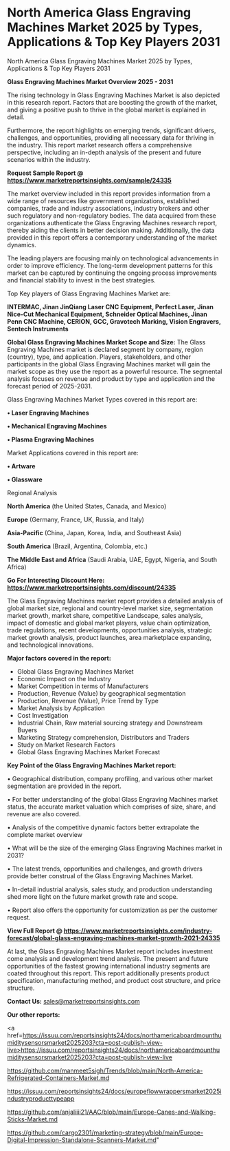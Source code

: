 # North America Glass Engraving Machines Market 2025 by Types, Applications & Top Key Players 2031
North America Glass Engraving Machines Market 2025 by Types, Applications & Top Key Players 2031

<Strong> Glass Engraving Machines Market Overview 2025 - 2031</strong>

The rising technology in Glass Engraving Machines Market is also depicted in this research report. Factors that are boosting the growth of the market, and giving a positive push to thrive in the global market is explained in detail.

Furthermore, the report highlights on emerging trends, significant drivers, challenges, and opportunities, providing all necessary data for thriving in the industry. This report market research offers a comprehensive perspective, including an in-depth analysis of the present and future scenarios within the industry.

<strong>Request Sample Report @ <a href=https://www.marketreportsinsights.com/sample/24335>https://www.marketreportsinsights.com/sample/24335</a></strong>

The market overview included in this report provides information from a wide range of resources like government organizations, established companies, trade and industry associations, industry brokers and other such regulatory and non-regulatory bodies. The data acquired from these organizations authenticate the Glass Engraving Machines research report, thereby aiding the clients in better decision making. Additionally, the data provided in this report offers a contemporary understanding of the market dynamics.

The leading players are focusing mainly on technological advancements in order to improve efficiency. The long-term development patterns for this market can be captured by continuing the ongoing process improvements and financial stability to invest in the best strategies.

Top Key players of Glass Engraving Machines Market are:

<strong>INTERMAC, Jinan JinQiang Laser CNC Equipment, Perfect Laser, Jinan Nice-Cut Mechanical Equipment, Schneider Optical Machines, Jinan Penn CNC Machine, CERION, GCC, Gravotech Marking, Vision Engravers, Sentech Instruments</strong>

<strong><b>Global Glass Engraving Machines Market Scope and Size:</b></strong>
The Glass Engraving Machines market is declared segment by company, region (country), type, and application. Players, stakeholders, and other participants in the global Glass Engraving Machines market will gain the market scope as they use the report as a powerful resource. The segmental analysis focuses on revenue and product by type and application and the forecast period of 2025-2031.

Glass Engraving Machines Market Types covered in this report are:

<strong>• Laser Engraving Machines

• Mechanical Engraving Machines

• Plasma Engraving Machines</strong>

Market Applications covered in this report are:

<strong>• Artware

• Glassware</strong> 

Regional Analysis

<strong>North America</strong> (the United States, Canada, and Mexico)

<strong>Europe</strong> (Germany, France, UK, Russia, and Italy)

<strong>Asia-Pacific</strong> (China, Japan, Korea, India, and Southeast Asia)

<strong>South America</strong> (Brazil, Argentina, Colombia, etc.)

<strong>The Middle East and Africa</strong> (Saudi Arabia, UAE, Egypt, Nigeria, and South Africa)

<strong>Go For Interesting Discount Here: <a href=https://www.marketreportsinsights.com/discount/24335>https://www.marketreportsinsights.com/discount/24335</a></strong>

The Glass Engraving Machines market report provides a detailed analysis of global market size, regional and country-level market size, segmentation market growth, market share, competitive Landscape, sales analysis, impact of domestic and global market players, value chain optimization, trade regulations, recent developments, opportunities analysis, strategic market growth analysis, product launches, area marketplace expanding, and technological innovations.

<strong><b>Major factors covered in the report:</b></strong>
<ul>
  <li>Global Glass Engraving Machines Market </li>
  <li>Economic Impact on the Industry</li>
  <li>Market Competition in terms of Manufacturers</li>
  <li>Production, Revenue (Value) by geographical segmentation</li>
  <li>Production, Revenue (Value), Price Trend by Type</li>
  <li>Market Analysis by Application</li>
  <li>Cost Investigation</li>
  <li>Industrial Chain, Raw material sourcing strategy and Downstream Buyers</li>
  <li>Marketing Strategy comprehension, Distributors and Traders</li>
  <li>Study on Market Research Factors</li>
  <li>Global Glass Engraving Machines Market Forecast</li>
</ul>

<strong><b>Key Point of the Glass Engraving Machines Market report:</b></strong>

• Geographical distribution, company profiling, and various other market segmentation are provided in the report.

• For better understanding of the global Glass Engraving Machines market status, the accurate market valuation which comprises of size, share, and revenue are also covered.

• Analysis of the competitive dynamic factors better extrapolate the complete market overview

• What will be the size of the emerging Glass Engraving Machines market in 2031?

• The latest trends, opportunities and challenges, and growth drivers provide better construal of the Glass Engraving Machines Market.

• In-detail industrial analysis, sales study, and production understanding shed more light on the future market growth rate and scope.

• Report also offers the opportunity for customization as per the customer request.

<strong><b>View Full Report @ <a href=https://www.marketreportsinsights.com/industry-forecast/global-glass-engraving-machines-market-growth-2021-24335>https://www.marketreportsinsights.com/industry-forecast/global-glass-engraving-machines-market-growth-2021-24335</a></b></strong>


At last, the Glass Engraving Machines Market report includes investment come analysis and development trend analysis. The present and future opportunities of the fastest growing international industry segments are coated throughout this report. This report additionally presents product specification, manufacturing method, and product cost structure, and price structure.

<strong>Contact Us:</strong>
sales@marketreportsinsights.com

<strong>Our other reports:</strong>

<a href=https://issuu.com/reportsinsights24/docs/northamericaboardmounthumiditysensorsmarket2025203?cta=post-publish-view-live>https://issuu.com/reportsinsights24/docs/northamericaboardmounthumiditysensorsmarket2025203?cta=post-publish-view-live</a>

<a href=https://github.com/manmeet5sigh/Trends/blob/main/North-America-Refrigerated-Containers-Market.md>https://github.com/manmeet5sigh/Trends/blob/main/North-America-Refrigerated-Containers-Market.md</a>

<a href=https://issuu.com/reportsinsights24/docs/europeflowwrappersmarket2025industryproducttypeapp>https://issuu.com/reportsinsights24/docs/europeflowwrappersmarket2025industryproducttypeapp</a>

<a href=https://github.com/anjaliiii21/AAC/blob/main/Europe-Canes-and-Walking-Sticks-Market.md>https://github.com/anjaliiii21/AAC/blob/main/Europe-Canes-and-Walking-Sticks-Market.md</a>

<a href=https://github.com/cargo2301/marketing-strategy/blob/main/Europe-Digital-Impression-Standalone-Scanners-Market.md>https://github.com/cargo2301/marketing-strategy/blob/main/Europe-Digital-Impression-Standalone-Scanners-Market.md</a>"

